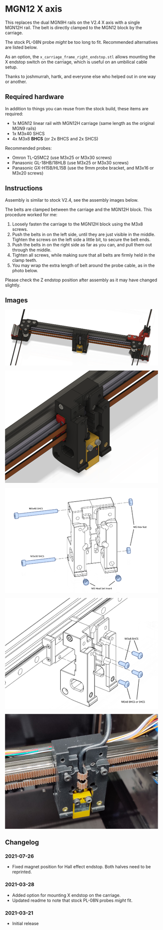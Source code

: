 MGN12 X axis
============

This replaces the dual MGN9H rails on the V2.4 X axis with a single MGN12H
rail.  The belt is directly clamped to the MGN12 block by the carriage.

The stock PL-08N probe _might_ be too long to fit.  Recommended alternatives
are listed below.

As an option, the `x_carriage_frame_right_endstop.stl` allows mounting
the X endstop switch on the carriage, which is useful on an umbilical cable
setup.

Thanks to joshmurrah, hartk, and everyone else who helped out in one way or
another.

Required hardware
-----------------

In addition to things you can reuse from the stock build, these items are
required:
- 1x MGN12 linear rail with MGN12H carriage (same length as the original MGN9
  rails)
- 1x M3x40 SHCS
- 4x M3x8 __BHCS__ (or 2x BHCS and 2x SHCS)

Recommended probes:
- Omron TL-Q5MC2 (use M3x25 or M3x30 screws)
- Panasonic GL-18HB/18HLB (use M3x25 or M3x30 screws)
- Panasonic GX-H15B/HL15B (use the 9mm probe bracket, and M3x16 or M3x20 screws)

Instructions
------------

Assembly is similar to stock V2.4, see the assembly images below.

The belts are clamped between the carriage and the MGN12H block.  This
procedure worked for me:
1. Loosely fasten the carriage to the MGN12H block using the M3x8 screws.
2. Push the belts in on the left side, until they are just visible in the
   middle.  Tighten the screws on the left side a little bit, to secure the
   belt ends.
3. Push the belts in on the right side as far as you can, and pull them out
   through the middle.
4. Tighten all screws, while making sure that all belts are firmly held in the
   clamp teeth.
5. You may wrap the extra length of belt around the probe cable, as in the
   photo below.

Please check the Z endstop position after assembly as it may have changed
slightly.

Images
------

![X-axis rendered](Images/x_axis.png)

![Carriage rendered](Images/carriage.png)

![Carriage assembly](Images/carriage_assembly.png)

![Carriage mounting](Images/carriage_mounting.png)

![Photo](Images/photo.jpg)

Changelog
---------

### 2021-07-26
- Fixed magnet position for Hall effect endstop. Both halves need to be
  reprinted.

### 2021-03-28
- Added option for mounting X endstop on the carriage.
- Updated readme to note that stock PL-08N probes _might_ fit.

### 2021-03-21
- Initial release
